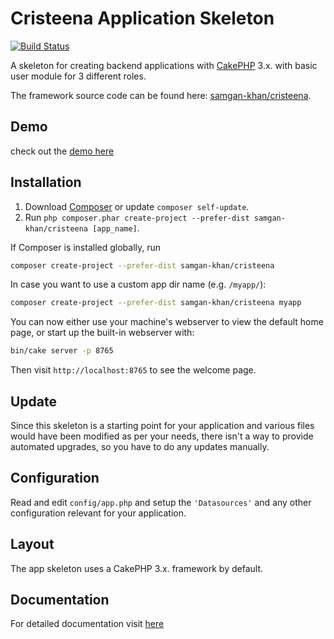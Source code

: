 # Cristeena Application Skeleton

[![Build Status](https://img.shields.io/travis/cakephp/app/master.svg?style=flat-square)](https://travis-ci.org/cakephp/app)

A skeleton for creating backend applications with [CakePHP](https://cakephp.org) 3.x. with basic user module for 3 different roles.

The framework source code can be found here: [samgan-khan/cristeena](https://github.com/msamgan/cristeena).

## Demo

check out the [demo here](https://cristeena.codebysamgan.com/)

## Installation

1. Download [Composer](https://getcomposer.org/doc/00-intro.md) or update `composer self-update`.
2. Run `php composer.phar create-project --prefer-dist samgan-khan/cristeena [app_name]`.

If Composer is installed globally, run

```bash
composer create-project --prefer-dist samgan-khan/cristeena
```

In case you want to use a custom app dir name (e.g. `/myapp/`):

```bash
composer create-project --prefer-dist samgan-khan/cristeena myapp
```

You can now either use your machine's webserver to view the default home page, or start
up the built-in webserver with:

```bash
bin/cake server -p 8765
```

Then visit `http://localhost:8765` to see the welcome page.

## Update

Since this skeleton is a starting point for your application and various files
would have been modified as per your needs, there isn't a way to provide
automated upgrades, so you have to do any updates manually.

## Configuration

Read and edit `config/app.php` and setup the `'Datasources'` and any other
configuration relevant for your application.

## Layout

The app skeleton uses a CakePHP 3.x. framework by default.

## Documentation

For detailed documentation visit [here](https://codebysamgan.com/cristeena-documetation/)
